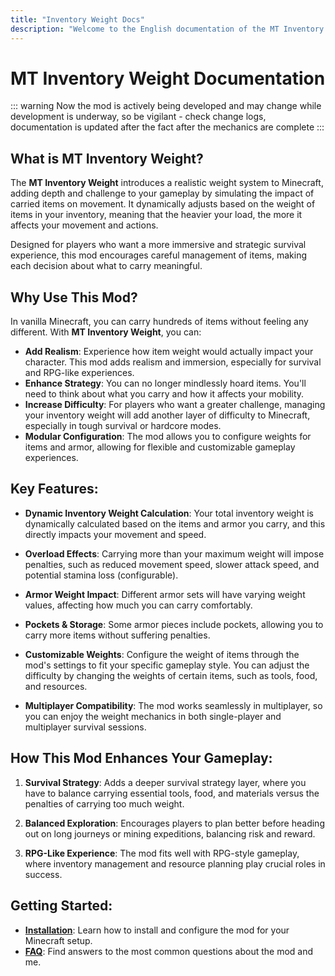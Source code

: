 ```yaml
---
title: "Inventory Weight Docs"
description: "Welcome to the English documentation of the MT Inventory Weight."
---
```


# **MT Inventory Weight Documentation**

::: warning
Now the mod is actively being developed and may change while development is underway, so be vigilant - check change logs, documentation is updated after the fact after the mechanics are complete 
:::

## **What is MT Inventory Weight?**

The **MT Inventory Weight** introduces a realistic weight system to Minecraft, adding depth and challenge to your gameplay by simulating the impact of carried items on movement. It dynamically adjusts based on the weight of items in your inventory, meaning that the heavier your load, the more it affects your movement and actions.

Designed for players who want a more immersive and strategic survival experience, this mod encourages careful management of items, making each decision about what to carry meaningful.

## **Why Use This Mod?**

In vanilla Minecraft, you can carry hundreds of items without feeling any different. With **MT Inventory Weight**, you can:

- **Add Realism**: Experience how item weight would actually impact your character. This mod adds realism and immersion, especially for survival and RPG-like experiences.
- **Enhance Strategy**: You can no longer mindlessly hoard items. You'll need to think about what you carry and how it affects your mobility.
- **Increase Difficulty**: For players who want a greater challenge, managing your inventory weight will add another layer of difficulty to Minecraft, especially in tough survival or hardcore modes.
- **Modular Configuration**: The mod allows you to configure weights for items and armor, allowing for flexible and customizable gameplay experiences.

## **Key Features:**

- **Dynamic Inventory Weight Calculation**: Your total inventory weight is dynamically calculated based on the items and armor you carry, and this directly impacts your movement and speed.
  
- **Overload Effects**: Carrying more than your maximum weight will impose penalties, such as reduced movement speed, slower attack speed, and potential stamina loss (configurable).
  
- **Armor Weight Impact**: Different armor sets will have varying weight values, affecting how much you can carry comfortably.
  
- **Pockets & Storage**: Some armor pieces include pockets, allowing you to carry more items without suffering penalties.

- **Customizable Weights**: Configure the weight of items through the mod's settings to fit your specific gameplay style. You can adjust the difficulty by changing the weights of certain items, such as tools, food, and resources.

- **Multiplayer Compatibility**: The mod works seamlessly in multiplayer, so you can enjoy the weight mechanics in both single-player and multiplayer survival sessions.

## **How This Mod Enhances Your Gameplay:**

1. **Survival Strategy**: Adds a deeper survival strategy layer, where you have to balance carrying essential tools, food, and materials versus the penalties of carrying too much weight.
   
2. **Balanced Exploration**: Encourages players to plan better before heading out on long journeys or mining expeditions, balancing risk and reward.

3. **RPG-Like Experience**: The mod fits well with RPG-style gameplay, where inventory management and resource planning play crucial roles in success.

## **Getting Started:**

- **[Installation](./guide/installation.md)**: Learn how to install and configure the mod for your Minecraft setup.
- **[FAQ](guide/faq)**: Find answers to the most common questions about the mod and me.

